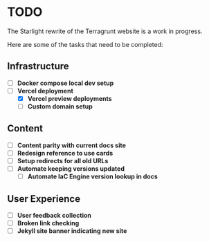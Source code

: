 # TODO

The Starlight rewrite of the Terragrunt website is a work in progress.

Here are some of the tasks that need to be completed:

## Infrastructure
 - [ ] **Docker compose local dev setup**
 - [ ] **Vercel deployment**
   - [x] **Vercel preview deployments**
   - [ ] **Custom domain setup**

## Content
 - [ ] **Content parity with current docs site**
 - [ ] **Redesign reference to use cards**
 - [ ] **Setup redirects for all old URLs**
 - [ ] **Automate keeping versions updated**
   - [ ] **Automate IaC Engine version lookup in docs**

## User Experience
 - [ ] **User feedback collection**
 - [ ] **Broken link checking**
 - [ ] **Jekyll site banner indicating new site**
